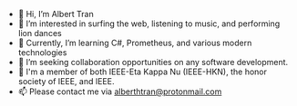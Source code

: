 - 👋 Hi, I’m Albert Tran
- 👀 I’m interested in surfing the web, listening to music, and performing lion dances
- 🌱 Currently, I’m learning C#, Prometheus, and various modern technologies
- 💞️ I’m seeking collaboration opportunities on any software development.
- 👀 I'm a member of both IEEE-Eta Kappa Nu (IEEE-HKN), the honor society of IEEE, and IEEE.
- 📫 Please contact me via alberthtran@protonmail.com   


  
